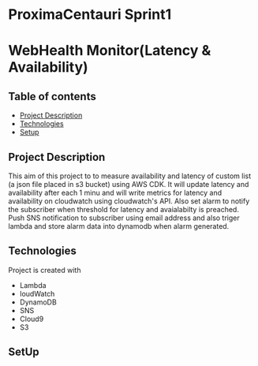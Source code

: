 # ProximaCentauri Sprint1
# WebHealth Monitor(Latency & Availability)

## Table of contents
* [Project Description](#Project-Description)
* [Technologies](#technologies)
* [Setup](#setup)


## Project Description
This aim of this project to to measure availability and latency of custom list (a json file placed in s3 bucket) using AWS CDK. It will update latency and availability after each 1 minu and will write metrics for latency and availability on cloudwatch using cloudwatch's API. Also set alarm to notify the subscriber when threshold for latency and avaialabilty is preached. Push SNS notification to subscriber using email address and also triger lambda and store alarm data into dynamodb when alarm generated. 
## Technologies 
Project is created with 
* Lambda
* loudWatch
* DynamoDB
* SNS
* Cloud9
* S3

## SetUp
